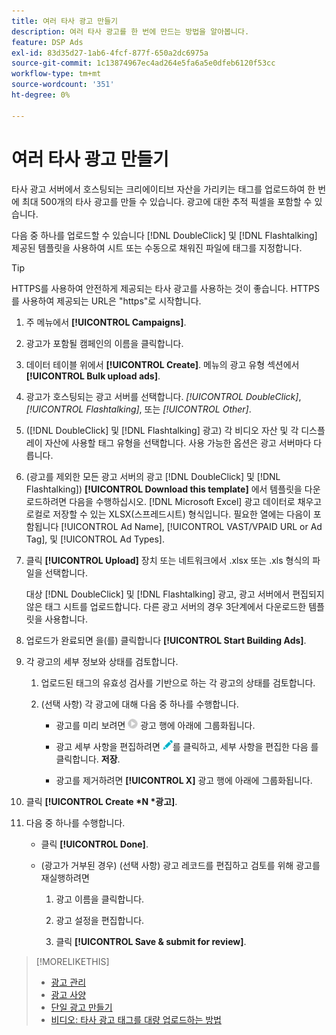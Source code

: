 ```yaml
---
title: 여러 타사 광고 만들기
description: 여러 타사 광고를 한 번에 만드는 방법을 알아봅니다.
feature: DSP Ads
exl-id: 83d35d27-1ab6-4fcf-877f-650a2dc6975a
source-git-commit: 1c13874967ec4ad264e5fa6a5e0dfeb6120f53cc
workflow-type: tm+mt
source-wordcount: '351'
ht-degree: 0%

---
```


# 여러 타사 광고 만들기

타사 광고 서버에서 호스팅되는 크리에이티브 자산을 가리키는 태그를 업로드하여 한 번에 최대 500개의 타사 광고를 만들 수 있습니다. 광고에 대한 추적 픽셀을 포함할 수 있습니다.<!-- The bulksheet template for other ad servers says you can include 200. Which is it: 200 or 500? -->

다음 중 하나를 업로드할 수 있습니다 [!DNL DoubleClick] 및 [!DNL Flashtalking] 제공된 템플릿을 사용하여 시트 또는 수동으로 채워진 파일에 태그를 지정합니다.

>[!TIP]
>
> HTTPS를 사용하여 안전하게 제공되는 타사 광고를 사용하는 것이 좋습니다. HTTPS를 사용하여 제공되는 URL은 &quot;https&quot;로 시작합니다.

1. 주 메뉴에서 **[!UICONTROL Campaigns]**.

1. 광고가 포함될 캠페인의 이름을 클릭합니다.

1. 데이터 테이블 위에서 **[!UICONTROL Create]**. 메뉴의 광고 유형 섹션에서 **[!UICONTROL Bulk upload ads]**.

1. 광고가 호스팅되는 광고 서버를 선택합니다. *[!UICONTROL DoubleClick]*, *[!UICONTROL Flashtalking]*, 또는 *[!UICONTROL Other]*.

1. ([!DNL DoubleClick] 및 [!DNL Flashtalking] 광고) 각 비디오 자산 및 각 디스플레이 자산에 사용할 태그 유형을 선택합니다. 사용 가능한 옵션은 광고 서버마다 다릅니다.

1. (광고를 제외한 모든 광고 서버의 광고 [!DNL DoubleClick] 및 [!DNL Flashtalking]) **[!UICONTROL Download this template]** 에서 템플릿을 다운로드하려면 다음을 수행하십시오. [!DNL Microsoft Excel] 광고 데이터로 채우고 로컬로 저장할 수 있는 XLSX(스프레드시트) 형식입니다. 필요한 열에는 다음이 포함됩니다 [!UICONTROL Ad Name], [!UICONTROL VAST/VPAID URL or Ad Tag], 및 [!UICONTROL Ad Types].

1. 클릭 **[!UICONTROL Upload]** 장치 또는 네트워크에서 .xlsx 또는 .xls 형식의 파일을 선택합니다.

   대상 [!DNL DoubleClick] 및 [!DNL Flashtalking] 광고, 광고 서버에서 편집되지 않은 태그 시트를 업로드합니다. 다른 광고 서버의 경우 3단계에서 다운로드한 템플릿을 사용합니다.

1. 업로드가 완료되면 을(를) 클릭합니다 **[!UICONTROL Start Building Ads]**.

1. 각 광고의 세부 정보와 상태를 검토합니다.

   1. 업로드된 태그의 유효성 검사를 기반으로 하는 각 광고의 상태를 검토합니다.

   1. (선택 사항) 각 광고에 대해 다음 중 하나를 수행합니다.

      * 광고를 미리 보려면 ![play](/help/dsp/assets/play.png) 광고 행에 아래에 그룹화됩니다.

      * 광고 세부 사항을 편집하려면 ![편집](/help/dsp/assets/edit.png)를 클릭하고, 세부 사항을 편집한 다음 를 클릭합니다. **저장**.

      * 광고를 제거하려면 **[!UICONTROL X]** 광고 행에 아래에 그룹화됩니다.

1. 클릭 **[!UICONTROL Create *N *광고]**.

1. 다음 중 하나를 수행합니다.

   * 클릭 **[!UICONTROL Done]**.

   * (광고가 거부된 경우) (선택 사항) 광고 레코드를 편집하고 검토를 위해 광고를 재실행하려면

      1. 광고 이름을 클릭합니다.

      1. 광고 설정을 편집합니다.

      1. 클릭 **[!UICONTROL Save & submit for review]**.

>[!MORELIKETHIS]
>
>* [광고 관리](ad-about.md)
>* [광고 사양](ad-specs.md)
>* [단일 광고 만들기](ad-create.md)
>* [비디오: 타사 광고 태그를 대량 업로드하는 방법](https://experienceleague.adobe.com/docs/advertising-cloud-learn/tutorials/dsp/bulk-upload-third-party-ad-tags.html)

